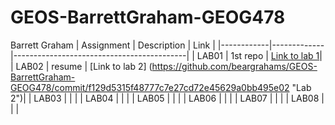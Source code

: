 # GEOS-BarrettGraham-GEOG478
Barrett Graham
| Assignment | Description | Link                                      |
|------------|-------------|-------------------------------------------|
| LAB01        |    1st repo | [Link to lab 1](https://github.com/beargrahams/GEOS-BarrettGraham-GEOG478.git "Lab1")|
| LAB02        |    resume   | [Link to lab 2] (https://github.com/beargrahams/GEOS-BarrettGraham-GEOG478/commit/f129d5315f48777c7e27cd72e45629a0bb495e02 "Lab 2")|
| LAB03        |             |                                           |
| LAB04        |             |                                           |
| LAB05        |             |                                           |
| LAB06        |             |                                           |
| LAB07        |             |                                           |
| LAB08        |             |                                           |
